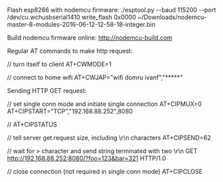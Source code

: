 Flash esp8266 with nodemcu firmware:
./esptool.py --baud 115200 --port /dev/cu.wchusbserial1410 write_flash 0x0000 ~/Downloads/nodemcu-master-8-modules-2016-06-12-12-58-18-integer.bin

Build nodemcu firmware online:
http://nodemcu-build.com

Regular AT commands to make http request:

// turn itself to client
AT+CWMODE=1

// connect to home wifi
AT+CWJAP="wifi domru ivanf","*****"

Sending HTTP GET request:

// set single conn mode and initiate single connection
AT+CIPMUX=0
AT+CIPSTART="TCP","192.168.88.252",8080

//
AT+CIPSTATUS

// tell server get request size, including \r\n characters
AT+CIPSEND=62

// wait for > character and send string terminated with two \r\n
GET http://192.168.88.252:8080/?foo=123&bar=321 HTTP/1.0

// close connection (not required in single conn mode)
AT+CIPCLOSE
